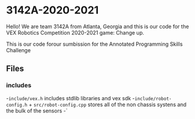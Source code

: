 # 3142A-2020-2021


Hello! We are team 3142A from Atlanta, Georgia and this is our code for the VEX Robotics Competition 2020-2021 game: Change up.

This is our code forour sumbission for the Annotated Programming Skills Challenge

## Files ##

### includes ###

-`include/vex.h` includes stdlib libraries and vex sdk 
-`include/robot-config.h` + `src/robot-config.cpp` stores all of the non chassis systens and the bulk of the sensors
-`